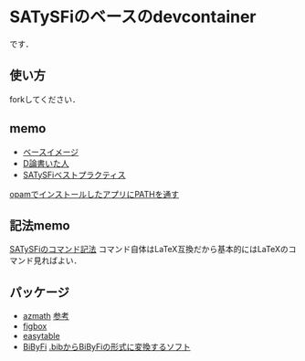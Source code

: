 # SATySFiのベースのdevcontainer
です．

## 使い方
forkしてください．

## memo
 - [ベースイメージ](https://github.com/amutake/docker-satysfi)
 - [D論書いた人](https://qiita.com/shoudai7856/items/2f7a19f7bc56a49ed3ee)
 - [SATySFiベストプラクティス](https://zenn.dev/monaqa/articles/2022-04-27-satysfi-bestpractice)

[opamでインストールしたアプリにPATHを通す](https://github.com/ocaml/opam/issues/3648)

## 記法memo
[SATySFiのコマンド記法](https://zenn.dev/monaqa/articles/2020-12-10-satysfi-for-beginner-command-syntax)
コマンド自体はLaTeX互換だから基本的にはLaTeXのコマンド見ればよい．

## パッケージ
 - [azmath](https://github.com/monaqa/satysfi-azmath) [参考](https://zenn.dev/monaqa/articles/2020-12-24-satysfi-2020-plugins)
 - [figbox](https://zenn.dev/monaqa/articles/2022-04-27-satysfi-bestpractice#%E5%9B%B3%E3%81%AE%E6%8C%BF%E5%85%A5)
 - [easytable](https://zenn.dev/monaqa/articles/2022-04-27-satysfi-bestpractice#%E8%A1%A8%E3%81%AE%E6%8C%BF%E5%85%A5)
 - [BiByFi](https://zenn.dev/monaqa/articles/2022-04-27-satysfi-bestpractice#%E5%8F%82%E8%80%83%E6%96%87%E7%8C%AE%E3%81%AE%E6%8C%BF%E5%85%A5) [.bibからBiByFiの形式に変換するソフト](https://github.com/puripuri2100/BibSATySFi/blob/master/doc/doc-ja.md)


